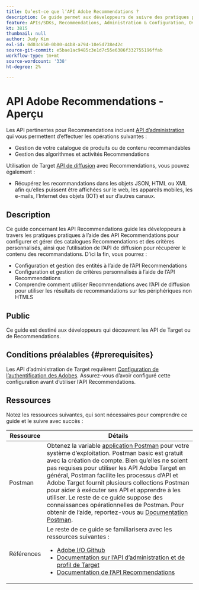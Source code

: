 ```yaml
---
title: Qu’est-ce que l’API Adobe Recommendations ?
description: Ce guide permet aux développeurs de suivre des pratiques pratiques pratiques à l’aide des API Recommendations d’Adobe Target pour configurer et gérer des catalogues Recommendations et des critères personnalisés, ainsi que d’utiliser l’API de diffusion pour récupérer le contenu des recommandations.
feature: APIs/SDKs, Recommendations, Administration & Configuration, Overview
kt: 3815
thumbnail: null
author: Judy Kim
exl-id: 0d03c650-0b00-44b8-a794-10e5d738e42c
source-git-commit: e5bae1ac9485c3e1d7c55e6386f332755196ffab
workflow-type: tm+mt
source-wordcount: '338'
ht-degree: 2%

---
```


# API Adobe Recommendations - Aperçu

Les API pertinentes pour Recommendations incluent [API d’administration](../../before-administer/target-api-overview.md) qui vous permettent d’effectuer les opérations suivantes :

* Gestion de votre catalogue de produits ou de contenu recommandables
* Gestion des algorithmes et activités Recommendations

Utilisation de Target [API de diffusion](../../implement/delivery-api/overview.md) avec Recommendations, vous pouvez également :

* Récupérez les recommandations dans les objets JSON, HTML ou XML afin qu’elles puissent être affichées sur le web, les appareils mobiles, les e-mails, l’Internet des objets (IOT) et sur d’autres canaux.

## Description

Ce guide concernant les API Recommendations guide les développeurs à travers les pratiques pratiques à l’aide des API Recommendations pour configurer et gérer des catalogues Recommendations et des critères personnalisés, ainsi que l’utilisation de l’API de diffusion pour récupérer le contenu des recommandations. D’ici la fin, vous pourrez :

* Configuration et gestion des entités à l’aide de l’API Recommendations
* Configuration et gestion de critères personnalisés à l’aide de l’API Recommendations
* Comprendre comment utiliser Recommendations avec l’API de diffusion pour utiliser les résultats de recommandations sur les périphériques non HTMLS

## Public

Ce guide est destiné aux développeurs qui découvrent les API de Target ou de Recommendations.

## Conditions préalables {#prerequisites}

Les API d’administration de Target requièrent [Configuration de l’authentification des Adobes](../configure-authentication.md). Assurez-vous d’avoir configuré cette configuration avant d’utiliser l’API Recommendations.

## Ressources

Notez les ressources suivantes, qui sont nécessaires pour comprendre ce guide et le suivre avec succès :

| Ressource | Détails |
| --- | --- |
| Postman | Obtenez la variable [application Postman](https://www.postman.com/downloads/) pour votre système d’exploitation. Postman basic est gratuit avec la création de compte. Bien qu’elles ne soient pas requises pour utiliser les API Adobe Target en général, Postman facilite les processus d’API et Adobe Target fournit plusieurs collections Postman pour aider à exécuter ses API et apprendre à les utiliser. Le reste de ce guide suppose des connaissances opérationnelles de Postman. Pour obtenir de l’aide, reportez-vous au [Documentation Postman](https://learning.getpostman.com/). |
| Références | Le reste de ce guide se familiarisera avec les ressources suivantes :<UL><li>[Adobe I/O Github](https://github.com/adobeio)</li><li>[Documentation sur l’API d’administration et de profil de Target](../../administer/admin-api/admin-api-overview-new.md)</li><li>[Documentation de l’API Recommendations](https://developers.adobetarget.com/api/recommendations/)</li></UL> |

